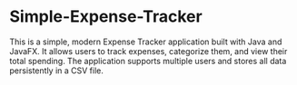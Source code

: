 # Simple-Expense-Tracker
This is a simple, modern Expense Tracker application built with Java and JavaFX. It allows users to track expenses, categorize them, and view their total spending. The application supports multiple users and stores all data persistently in a CSV file. 
